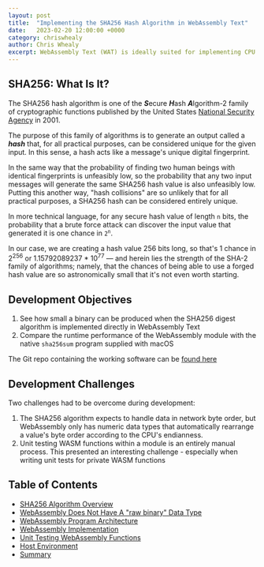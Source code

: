 ```yaml
---
layout: post
title:  "Implementing the SHA256 Hash Algorithm in WebAssembly Text"
date:   2023-02-20 12:00:00 +0000
category: chriswhealy
author: Chris Whealy
excerpt: WebAssembly Text (WAT) is ideally suited for implementing CPU intensive algorithms such as calculating a file's SHA256 hash.  This blog describes not only how I got this algorithm working in WebAssembly Text, but takes a wider view and looks at the areas where improvements could be made both in the performance of the host environment (JavaScript, in this case) and in the overall developer experience of working with WAT.
---
```


## SHA256: What Is It?

The SHA256 hash algorithm is one of the ***S***ecure ***H***ash ***A***lgorithm-2 family of cryptographic functions published by the United States [National Security Agency](https://en.wikipedia.org/wiki/National_Security_Agency) in 2001.

The purpose of this family of algorithms is to generate an output called a ***hash*** that, for all practical purposes, can be considered unique for the given input.
In this sense, a hash acts like a message's unique digital fingerprint.

In the same way that the probability of finding two human beings with identical fingerprints is unfeasibly low, so the probability that any two input messages will generate the same SHA256 hash value is also unfeasibly low.
Putting this another way, "hash collisions" are so unlikely that for all practical purposes, a SHA256 hash can be considered entirely unique.

In more technical language, for any secure hash value of length `n` bits, the probability that a brute force attack can discover the input value that generated it is one chance in <code>2<sup>n</sup></code>.

In our case, we are creating a hash value 256 bits long, so that's 1 chance in 2<sup>256</sup> or 1.15792089237 * 10<sup>77</sup> &mdash; and herein lies the strength of the SHA-2 family of algorithms; namely, that the chances of being able to use a forged hash value are so astronomically small that it's not even worth starting.

## Development Objectives

1. See how small a binary can be produced when the SHA256 digest algorithm is implemented directly in WebAssembly Text
1. Compare the runtime performance of the WebAssembly module with the native `sha256sum` program supplied with macOS

The Git repo containing the working software can be [found here](https://github.com/ChrisWhealy/wasm_sha256)

## Development Challenges

Two challenges had to be overcome during development:

1. The SHA256 algorithm expects to handle data in network byte order, but WebAssembly only has numeric data types that automatically rearrange a value's byte order according to the CPU's endianness.
1. Unit testing WASM functions within a module is an entirely manual process.
   This presented an interesting challenge - especially when writing unit tests for private WASM functions

## Table of Contents

- [SHA256 Algorithm Overview](/chriswhealy/sha256/algorithm-overview/)
- [WebAssembly Does Not Have A "raw binary" Data Type](/chriswhealy/sha256/endianness/)
- [WebAssembly Program Architecture](/chriswhealy/sha256/architecture/)
- [WebAssembly Implementation](/chriswhealy/sha256/implementation/)
- [Unit Testing WebAssembly Functions](/chriswhealy/sha256/testing/)
- [Host Environment](/chriswhealy/sha256/host-environment/)
- [Summary](/chriswhealy/sha256/summary/)
